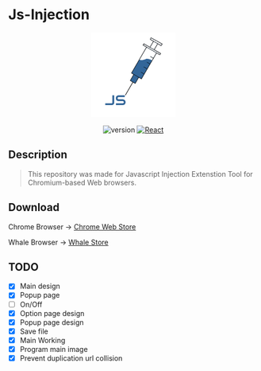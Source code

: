 # Js-Injection

<p align="center">
    <img width="170" height="170" src="
https://raw.githubusercontent.com/AnOldStory/Js-Injection/master/STOREIMG/%EC%9B%90%EB%B3%B8.png?raw=true">
</p>

<p align="center">
    <img src="https://img.shields.io/badge/version-v2.0.1-orange" alt="version"/>
    <a href="https://reactjs.org/"><img src="https://img.shields.io/badge/FrontEnd-React-9cf.svg" alt="React"></a>
</p>
 

## Description

> This repository was made for Javascript Injection Extenstion Tool for Chromium-based Web browsers.

## Download

Chrome Browser → [Chrome Web Store](https://chrome.google.com/webstore/detail/js-injection/mijnijeicfcodlijkmafknapfcilffn)

Whale Browser → [Whale Store](https://store.whale.naver.com/detail/aibngojigjlagjankjgbcapehgmolkfa)

## TODO

- [x] Main design
- [x] Popup page
- [ ] On/Off
- [x] Option page design
- [x] Popup page design
- [x] Save file
- [x] Main Working
- [x] Program main image
- [x] Prevent duplication url collision
